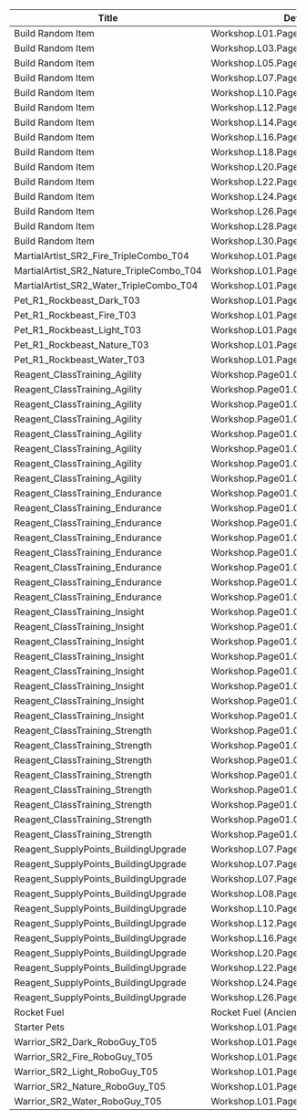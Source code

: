 | Title | Dev Name | Quantity | Currency |  Price |
| ----- | -------- | -------- | -------- |  ----- |
| Build Random Item | Workshop.L01.Page01.BuildRandomItem.01 | 1 | Other | 0 |
| Build Random Item | Workshop.L03.Page01.BuildRandomItem.02 | 1 | Other | 50 |
| Build Random Item | Workshop.L05.Page01.BuildRandomItem.03 | 2 | Other | 50 |
| Build Random Item | Workshop.L07.Page01.BuildRandomItem.04 | 3 | Other | 50 |
| Build Random Item | Workshop.L10.Page01.BuildRandomItem.05 | 4 | Other | 50 |
| Build Random Item | Workshop.L12.Page01.BuildRandomItem.06 | 5 | Other | 50 |
| Build Random Item | Workshop.L14.Page01.BuildRandomItem.07 | 6 | Other | 50 |
| Build Random Item | Workshop.L16.Page01.BuildRandomItem.08 | 7 | Other | 50 |
| Build Random Item | Workshop.L18.Page01.BuildRandomItem.09 | 8 | Other | 50 |
| Build Random Item | Workshop.L20.Page01.BuildRandomItem.10 | 9 | Other | 50 |
| Build Random Item | Workshop.L22.Page01.BuildRandomItem.11 | 10 | Other | 50 |
| Build Random Item | Workshop.L24.Page01.BuildRandomItem.12 | 11 | Other | 50 |
| Build Random Item | Workshop.L26.Page01.BuildRandomItem.13 | 12 | Other | 50 |
| Build Random Item | Workshop.L28.Page01.BuildRandomItem.14 | 13 | Other | 50 |
| Build Random Item | Workshop.L30.Page01.BuildRandomItem.15 | 14 | Other | 50 |
| MartialArtist_SR2_Fire_TripleCombo_T04 | Workshop.L01.Page01.BuildWCHero.01 | -1 | Reagent:Reagent_WC_Hero_TripleCombo | 100 |
| MartialArtist_SR2_Nature_TripleCombo_T04 | Workshop.L01.Page01.BuildWCHero.02 | -1 | Reagent:Reagent_WC_Hero_TripleCombo | 100 |
| MartialArtist_SR2_Water_TripleCombo_T04 | Workshop.L01.Page01.BuildWCHero.03 | -1 | Reagent:Reagent_WC_Hero_TripleCombo | 100 |
| Pet_R1_Rockbeast_Dark_T03 | Workshop.L01.Page01.BuildRockbeast.01 | -1 | Reagent:Reagent_Pet_Rockbeast | 1 |
| Pet_R1_Rockbeast_Fire_T03 | Workshop.L01.Page01.BuildRockbeast.02 | -1 | Reagent:Reagent_Pet_Rockbeast | 1 |
| Pet_R1_Rockbeast_Light_T03 | Workshop.L01.Page01.BuildRockbeast.03 | -1 | Reagent:Reagent_Pet_Rockbeast | 1 |
| Pet_R1_Rockbeast_Nature_T03 | Workshop.L01.Page01.BuildRockbeast.04 | -1 | Reagent:Reagent_Pet_Rockbeast | 1 |
| Pet_R1_Rockbeast_Water_T03 | Workshop.L01.Page01.BuildRockbeast.05 | -1 | Reagent:Reagent_Pet_Rockbeast | 1 |
| Reagent_ClassTraining_Agility | Workshop.Page01.ClassTraining.01 | 1 | Reagent:Reagent_Misc_ShadowEssence | 1 |
| Reagent_ClassTraining_Agility | Workshop.Page01.ClassTraining.02 | 1 | Reagent:Reagent_Misc_ShadowEssence | 2 |
| Reagent_ClassTraining_Agility | Workshop.Page01.ClassTraining.03 | 1 | Reagent:Reagent_Misc_ShadowEssence | 3 |
| Reagent_ClassTraining_Agility | Workshop.Page01.ClassTraining.04 | 1 | Reagent:Reagent_Misc_ShadowEssence | 4 |
| Reagent_ClassTraining_Agility | Workshop.Page01.ClassTraining.05 | 1 | Reagent:Reagent_Misc_ShadowEssence | 4 |
| Reagent_ClassTraining_Agility | Workshop.Page01.ClassTraining.06 | 1 | Reagent:Reagent_Misc_ShadowEssence | 4 |
| Reagent_ClassTraining_Agility | Workshop.Page01.ClassTraining.07 | 1 | Reagent:Reagent_Misc_ShadowEssence | 5 |
| Reagent_ClassTraining_Agility | Workshop.Page01.ClassTraining.08 | 1 | Reagent:Reagent_Misc_ShadowEssence | 5 |
| Reagent_ClassTraining_Endurance | Workshop.Page01.ClassTraining.09 | 1 | Reagent:Reagent_Misc_ShadowEssence | 1 |
| Reagent_ClassTraining_Endurance | Workshop.Page01.ClassTraining.10 | 1 | Reagent:Reagent_Misc_ShadowEssence | 2 |
| Reagent_ClassTraining_Endurance | Workshop.Page01.ClassTraining.11 | 1 | Reagent:Reagent_Misc_ShadowEssence | 3 |
| Reagent_ClassTraining_Endurance | Workshop.Page01.ClassTraining.12 | 1 | Reagent:Reagent_Misc_ShadowEssence | 4 |
| Reagent_ClassTraining_Endurance | Workshop.Page01.ClassTraining.13 | 1 | Reagent:Reagent_Misc_ShadowEssence | 4 |
| Reagent_ClassTraining_Endurance | Workshop.Page01.ClassTraining.14 | 1 | Reagent:Reagent_Misc_ShadowEssence | 4 |
| Reagent_ClassTraining_Endurance | Workshop.Page01.ClassTraining.15 | 1 | Reagent:Reagent_Misc_ShadowEssence | 5 |
| Reagent_ClassTraining_Endurance | Workshop.Page01.ClassTraining.16 | 1 | Reagent:Reagent_Misc_ShadowEssence | 5 |
| Reagent_ClassTraining_Insight | Workshop.Page01.ClassTraining.17 | 1 | Reagent:Reagent_Misc_ShadowEssence | 1 |
| Reagent_ClassTraining_Insight | Workshop.Page01.ClassTraining.18 | 1 | Reagent:Reagent_Misc_ShadowEssence | 2 |
| Reagent_ClassTraining_Insight | Workshop.Page01.ClassTraining.19 | 1 | Reagent:Reagent_Misc_ShadowEssence | 3 |
| Reagent_ClassTraining_Insight | Workshop.Page01.ClassTraining.20 | 1 | Reagent:Reagent_Misc_ShadowEssence | 4 |
| Reagent_ClassTraining_Insight | Workshop.Page01.ClassTraining.21 | 1 | Reagent:Reagent_Misc_ShadowEssence | 4 |
| Reagent_ClassTraining_Insight | Workshop.Page01.ClassTraining.22 | 1 | Reagent:Reagent_Misc_ShadowEssence | 4 |
| Reagent_ClassTraining_Insight | Workshop.Page01.ClassTraining.23 | 1 | Reagent:Reagent_Misc_ShadowEssence | 5 |
| Reagent_ClassTraining_Insight | Workshop.Page01.ClassTraining.24 | 1 | Reagent:Reagent_Misc_ShadowEssence | 5 |
| Reagent_ClassTraining_Strength | Workshop.Page01.ClassTraining.25 | 1 | Reagent:Reagent_Misc_ShadowEssence | 1 |
| Reagent_ClassTraining_Strength | Workshop.Page01.ClassTraining.26 | 1 | Reagent:Reagent_Misc_ShadowEssence | 2 |
| Reagent_ClassTraining_Strength | Workshop.Page01.ClassTraining.27 | 1 | Reagent:Reagent_Misc_ShadowEssence | 3 |
| Reagent_ClassTraining_Strength | Workshop.Page01.ClassTraining.28 | 1 | Reagent:Reagent_Misc_ShadowEssence | 4 |
| Reagent_ClassTraining_Strength | Workshop.Page01.ClassTraining.29 | 1 | Reagent:Reagent_Misc_ShadowEssence | 4 |
| Reagent_ClassTraining_Strength | Workshop.Page01.ClassTraining.30 | 1 | Reagent:Reagent_Misc_ShadowEssence | 4 |
| Reagent_ClassTraining_Strength | Workshop.Page01.ClassTraining.31 | 1 | Reagent:Reagent_Misc_ShadowEssence | 5 |
| Reagent_ClassTraining_Strength | Workshop.Page01.ClassTraining.32 | 1 | Reagent:Reagent_Misc_ShadowEssence | 5 |
| Reagent_SupplyPoints_BuildingUpgrade | Workshop.L07.Page01.BuildingMaterials.01 | -1 | Other | 200 |
| Reagent_SupplyPoints_BuildingUpgrade | Workshop.L07.Page01.BuildingMaterials.02 | -1 | Ore:Ore_Magicite | 10 |
| Reagent_SupplyPoints_BuildingUpgrade | Workshop.L07.Page01.BuildingMaterials.03 | 1 | Other | 100 |
| Reagent_SupplyPoints_BuildingUpgrade | Workshop.L08.Page01.BuildingMaterials.04 | 2 | Other | 100 |
| Reagent_SupplyPoints_BuildingUpgrade | Workshop.L10.Page01.BuildingMaterials.05 | 3 | Other | 100 |
| Reagent_SupplyPoints_BuildingUpgrade | Workshop.L12.Page01.BuildingMaterials.06 | 4 | Other | 100 |
| Reagent_SupplyPoints_BuildingUpgrade | Workshop.L16.Page01.BuildingMaterials.07 | 5 | Other | 100 |
| Reagent_SupplyPoints_BuildingUpgrade | Workshop.L20.Page01.BuildingMaterials.08 | 6 | Other | 100 |
| Reagent_SupplyPoints_BuildingUpgrade | Workshop.L22.Page01.BuildingMaterials.09 | 7 | Other | 100 |
| Reagent_SupplyPoints_BuildingUpgrade | Workshop.L24.Page01.BuildingMaterials.10 | 8 | Other | 100 |
| Reagent_SupplyPoints_BuildingUpgrade | Workshop.L26.Page01.BuildingMaterials.11 | 9 | Other | 100 |
| Rocket Fuel | Rocket Fuel (Ancient Factory) | 1 | Other | 50 |
| Starter Pets | Workshop.L01.Page01.BuildStarterPets.01 | 1 | Other | 12 |
| Warrior_SR2_Dark_RoboGuy_T05 | Workshop.L01.Page01.BuildRxT.01 | -1 | Reagent:Reagent_RXT_Parts_Small | 100 |
| Warrior_SR2_Fire_RoboGuy_T05 | Workshop.L01.Page01.BuildRxT.02 | -1 | Reagent:Reagent_RXT_Parts_Small | 100 |
| Warrior_SR2_Light_RoboGuy_T05 | Workshop.L01.Page01.BuildRxT.03 | -1 | Reagent:Reagent_RXT_Parts_Small | 100 |
| Warrior_SR2_Nature_RoboGuy_T05 | Workshop.L01.Page01.BuildRxT.04 | -1 | Reagent:Reagent_RXT_Parts_Small | 100 |
| Warrior_SR2_Water_RoboGuy_T05 | Workshop.L01.Page01.BuildRxT.05 | -1 | Reagent:Reagent_RXT_Parts_Small | 100 |
